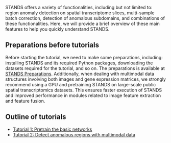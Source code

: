 STANDS offers a variety of functionalities, including but not limited to: region anomaly detection on spatial transcriptome slices, multi-sample batch correction, detection of anomalous subdomains, and combinations of these functionalities. Here, we will provide a brief overview of these main features to help you quickly understand STANDS.


## Preparations before tutorials
Before starting the tutorial, we need to make some preparations, including: installing STANDS and its required Python packages, downloading the datasets required for the tutorial, and so on. The preparations is available at [STANDS Preparations](../start.md). Additionally, when dealing with multimodal data structures involving both images and gene expression matrices, we strongly recommend using a GPU and pretraining STANDS on large-scale public spatial transcriptomics datasets. This ensures faster execution of STANDS and improved performance in modules related to image feature extraction and feature fusion.


## Outline of tutorials
- [Tutorial 1: Pretrain the basic networks](./pretrain.ipynb)
- [Tutorial 2: Detect anomalous regions with multimodal data](./detection.ipynb)
